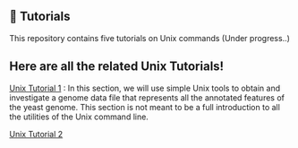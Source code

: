 ## 🚀 Tutorials

This repository contains five tutorials on Unix commands (Under progress..)

## Here are all the related Unix Tutorials!

[Unix Tutorial 1](https://github.com/sekhwal/Unix_Tutorials/blob/main/Unix_Tutorial_1.md) 
: In this section, we will use simple Unix tools to obtain and investigate a genome data file that represents all the annotated features of the yeast genome.
  This section is not meant to be a full introduction to all the utilities of the Unix command line.
 
[Unix Tutorial 2](https://github.com/sekhwal/Unix_Tutorials/blob/main/Unix_Tutorial_1.md)



